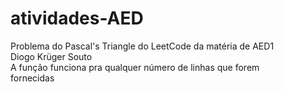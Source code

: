 # atividades-AED
Problema do Pascal's Triangle do LeetCode da matéria de AED1<br />
Diogo Krüger Souto<br />
A função funciona pra qualquer número de linhas que forem<br />
fornecidas
